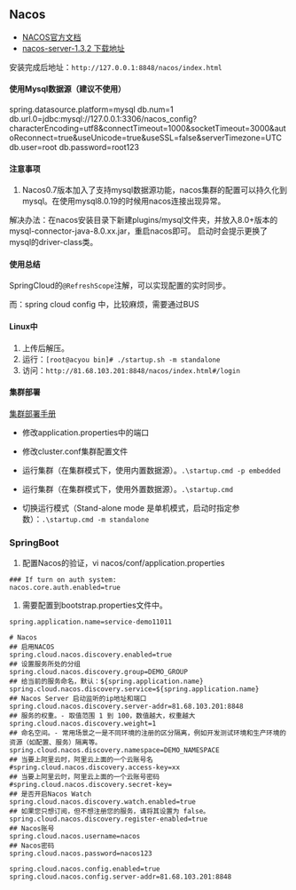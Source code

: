 ## Nacos
- [NACOS官方文档](https://nacos.io/zh-cn/docs/what-is-nacos.html)
- [nacos-server-1.3.2 下载地址](https://github.com/alibaba/nacos/releases/download/1.3.2/nacos-server-1.3.2.zip)

安装完成后地址：`http://127.0.0.1:8848/nacos/index.html`

#### 使用Mysql数据源（建议不使用）

spring.datasource.platform=mysql
db.num=1
db.url.0=jdbc:mysql://127.0.0.1:3306/nacos_config?characterEncoding=utf8&connectTimeout=1000&socketTimeout=3000&autoReconnect=true&useUnicode=true&useSSL=false&serverTimezone=UTC
db.user=root
db.password=root123

#### 注意事项

1. Nacos0.7版本加入了支持mysql数据源功能，nacos集群的配置可以持久化到mysql。在使用mysql8.0.19的时候用nacos连接出现异常。

解决办法：在nacos安装目录下新建plugins/mysql文件夹，并放入8.0+版本的mysql-connector-java-8.0.xx.jar，重启nacos即可。
启动时会提示更换了mysql的driver-class类。

#### 使用总结

SpringCloud的`@RefreshScope`注解，可以实现配置的实时同步。

而：spring cloud config 中，比较麻烦，需要通过BUS


#### Linux中
1. 上传后解压。
2. 运行：`[root@acyou bin]# ./startup.sh -m standalone`
3. 访问：`http://81.68.103.201:8848/nacos/index.html#/login`
#### 集群部署
[集群部署手册](https://nacos.io/zh-cn/docs/cluster-mode-quick-start.html)
- 修改application.properties中的端口
- 修改cluster.conf集群配置文件
- 运行集群（在集群模式下，使用内置数据源）。`.\startup.cmd -p embedded`
- 运行集群（在集群模式下，使用外置数据源）。`.\startup.cmd`

- 切换运行模式（Stand-alone mode 是单机模式，启动时指定参数）：`.\startup.cmd -m standalone`

### SpringBoot
1. 配置Nacos的验证，vi nacos/conf/application.properties
```
### If turn on auth system:
nacos.core.auth.enabled=true

```
1. 需要配置到bootstrap.properties文件中。
```
spring.application.name=service-demo11011

# Nacos
## 启用NACOS
spring.cloud.nacos.discovery.enabled=true
## 设置服务所处的分组
spring.cloud.nacos.discovery.group=DEMO_GROUP
## 给当前的服务命名，默认：${spring.application.name}
spring.cloud.nacos.discovery.service=${spring.application.name}
## Nacos Server 启动监听的ip地址和端口
spring.cloud.nacos.discovery.server-addr=81.68.103.201:8848
## 服务的权重。- 取值范围 1 到 100，数值越大，权重越大
spring.cloud.nacos.discovery.weight=1
## 命名空间。- 常用场景之一是不同环境的注册的区分隔离，例如开发测试环境和生产环境的资源（如配置、服务）隔离等。
spring.cloud.nacos.discovery.namespace=DEMO_NAMESPACE
## 当要上阿里云时，阿里云上面的一个云账号名
#spring.cloud.nacos.discovery.access-key=xx
## 当要上阿里云时，阿里云上面的一个云账号密码
#spring.cloud.nacos.discovery.secret-key=
## 是否开启Nacos Watch
spring.cloud.nacos.discovery.watch.enabled=true
## 如果您只想订阅，但不想注册您的服务，请将其设置为 false。
spring.cloud.nacos.discovery.register-enabled=true
## Nacos账号
spring.cloud.nacos.username=nacos
## Nacos密码
spring.cloud.nacos.password=nacos123

spring.cloud.nacos.config.enabled=true
spring.cloud.nacos.config.server-addr=81.68.103.201:8848

```

